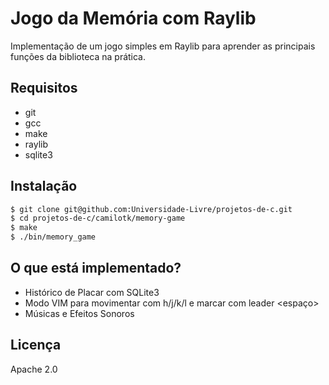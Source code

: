 # Jogo da Memória com Raylib

Implementação de um jogo simples em Raylib para aprender as principais funções da biblioteca na prática.

## Requisitos
- git
- gcc
- make
- raylib
- sqlite3

## Instalação

```bash
$ git clone git@github.com:Universidade-Livre/projetos-de-c.git
$ cd projetos-de-c/camilotk/memory-game
$ make
$ ./bin/memory_game
```

## O que está implementado?
- Histórico de Placar com SQLite3
- Modo VIM para movimentar com h/j/k/l e marcar com leader \<espaço\>
- Músicas e Efeitos Sonoros

## Licença
Apache 2.0
